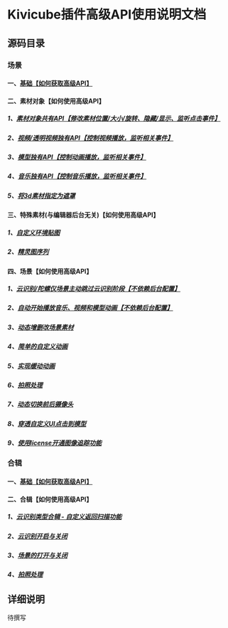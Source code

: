 # Kivicube插件高级API使用说明文档

## 源码目录

### 场景

#### 一、[基础【如何获取高级API】](../../tree/master/pages/base/scene/)

#### 二、素材对象【如何使用高级API】

##### 1、[素材对象共有API【修改素材位置/大小/旋转、隐藏/显示、监听点击事件】](../../tree/master/pages/api/common/)

##### 2、[视频/透明视频独有API【控制视频播放，监听相关事件】](../../tree/master/pages/api/video/)

##### 3、[模型独有API【控制动画播放，监听相关事件】](../../tree/master/pages/api/model/)

##### 4、[音乐独有API【控制音乐播放，监听相关事件】](../../tree/master/pages/api/audio/)

##### 5、[将3d素材指定为遮罩](../../tree/master/pages/api/mask/)

#### 三、特殊素材(与编辑器后台无关)【如何使用高级API】

##### 1、[自定义环境贴图](../../tree/master/pages/api/envMap/)

##### 2、[精灵图序列](../../tree/master/pages/api/imageSprite/)

#### 四、场景【如何使用高级API】

##### 1、[云识别/陀螺仪场景主动跳过云识别阶段【不依赖后台配置】](../../tree/master/pages/api/skipCloudar/)

##### 2、[自动开始播放音乐、视频和模型动画【不依赖后台配置】](../../tree/master/pages/api/autoPlay/)

##### 3、[动态增删改场景素材](../../tree/master/pages/api/manage/)

##### 4、[简单的自定义动画](../../tree/master/pages/api/simpleAnimation/)

##### 5、[实现缓动动画](../../tree/master/pages/api/tweenAnimation/)

##### 6、[拍照处理](../../tree/master/pages/api/photo/)

##### 7、[动态切换前后摄像头](../../tree/master/pages/api/camera/)

##### 8、[穿透自定义UI点击到模型](../../tree/master/pages/api/penetrateUI/)

##### 9、[使用license开通图像追踪功能](../../tree/master/pages/api/image2d-tracking/)

### 合辑

#### 一、[基础【如何获取高级API】](../../tree/master/pages/base/collection/)

#### 二、合辑【如何使用高级API】

##### 1、[云识别类型合辑 - 自定义返回扫描功能](../../tree/master/pages/api/backToScan/)

##### 2、[云识别开启与关闭](../../tree/master/pages/api/cloudar/)

##### 3、[场景的打开与关闭](../../tree/master/pages/api/scene/)

##### 4、[拍照处理](../../tree/master/pages/api/collectionPhoto/)

## 详细说明

待撰写
